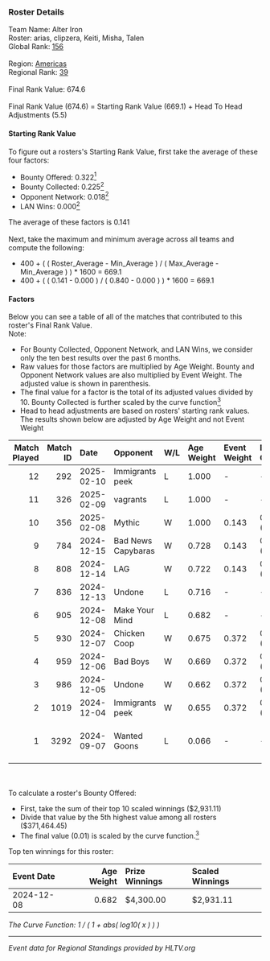 ### Roster Details<br />
Team Name: Alter Iron<br />
Roster: arias, clipzera, Keiti, Misha, Talen<br />
Global Rank: [156](../../standings_global_2025_02_24.md)<br />
<br />
Region: [Americas]( ../../standings_americas_2025_02_24.md)<br />
Regional Rank: [39]( ../../standings_americas_2025_02_24.md)<br />
<br />
Final Rank Value:  674.6<br />
<br />
Final Rank Value (674.6) = Starting Rank Value (669.1) + Head To Head Adjustments (5.5)<br />

#### Starting Rank Value<br />
To figure out a rosters's Starting Rank Value, first take the average of these four factors:<br />
- Bounty Offered: 0.322[<sup>1</sup>](#table2)
- Bounty Collected: 0.225[<sup>2</sup>](#table1)
- Opponent Network: 0.018[<sup>2</sup>](#table1)
- LAN Wins: 0.000[<sup>2</sup>](#table1)

The average of these factors is 0.141<br />
<br />
Next, take the maximum and minimum average across all teams and compute the following:<br />
- 400 + ( ( Roster_Average - Min_Average ) / ( Max_Average - Min_Average ) ) * 1600 = 669.1
- 400 + ( ( 0.141 - 0.000 ) / ( 0.840 - 0.000 ) ) * 1600 = 669.1


#### Factors<br />
Below you can see a table of all of the matches that contributed to this roster's Final Rank Value.<br />
Note:<br />

- For Bounty Collected, Opponent Network, and LAN Wins, we consider only the ten best results over the past 6 months.
- Raw values for those factors are multiplied by Age Weight. Bounty and Opponent Network values are also multiplied by Event Weight. The adjusted value is shown in parenthesis.
- The final value for a factor is the total of its adjusted values divided by 10. Bounty Collected is further scaled by the curve function[<sup>3</sup>](#curveFunction)
- Head to head adjustments are based on rosters' starting rank values. The results shown below are adjusted by Age Weight and not Event Weight
<span id="table1"></span><br />


| Match Played | Match ID | Date       | Opponent           | W/L | Age Weight | Event Weight | Bounty Collected | Opponent Network | LAN Wins  | H2H Adj. | Roster                                      |
| -: | -: | :- | :- | :- | :- | :- | :- | :- | :- | -: | :- |
|           12 |      292 | 2025-02-10 | Immigrants peek    | L   | 1.000      | -            | -                | -                | -         |   -18.50 | arias, clipzera, Keiti, Misha, Talen        |
|           11 |      326 | 2025-02-09 | vagrants           | L   | 1.000      | -            | -                | -                | -         |   -17.89 | arias, clipzera, flow, Misha, Talen         |
|           10 |      356 | 2025-02-08 | Mythic             | W   | 1.000      | 0.143        | 0.000 (0.000)    | 0.037 (0.005)    | 0 (0.000) |     7.02 | arias, clipzera, flow, Misha, Talen         |
|            9 |      784 | 2024-12-15 | Bad News Capybaras | W   | 0.728      | 0.143        | 0.001 (0.000)    | 0.160 (0.017)    | 0 (0.000) |     9.95 | arias, clipzera, Keiti, Misha, Talen        |
|            8 |      808 | 2024-12-14 | LAG                | W   | 0.722      | 0.143        | 0.001 (0.000)    | 0.033 (0.003)    | 0 (0.000) |     7.73 | arias, clipzera, Keiti, Misha, Talen        |
|            7 |      836 | 2024-12-13 | Undone             | L   | 0.716      | -            | -                | -                | -         |    -9.45 | arias, clipzera, Keiti, Misha, Talen        |
|            6 |      905 | 2024-12-08 | Make Your Mind     | L   | 0.682      | -            | -                | -                | -         |   -10.66 | arias, clipzera, flow, Misha, Talen         |
|            5 |      930 | 2024-12-07 | Chicken Coop       | W   | 0.675      | 0.372        | 0.006 (0.002)    | 0.139 (0.035)    | 0 (0.000) |     8.80 | arias, clipzera, flow, Misha, Talen         |
|            4 |      959 | 2024-12-06 | Bad Boys           | W   | 0.669      | 0.372        | 0.004 (0.001)    | 0.078 (0.019)    | 0 (0.000) |     9.22 | arias, clipzera, flow, Misha, Talen         |
|            3 |      986 | 2024-12-05 | Undone             | W   | 0.662      | 0.372        | 0.002 (0.001)    | 0.247 (0.061)    | 0 (0.000) |    11.89 | arias, clipzera, flow, Misha, Talen         |
|            2 |     1019 | 2024-12-04 | Immigrants peek    | W   | 0.655      | 0.372        | 0.001 (0.000)    | 0.178 (0.043)    | 0 (0.000) |     8.91 | arias, clipzera, flow, Misha, Talen         |
|            1 |     3292 | 2024-09-07 | Wanted Goons       | L   | 0.066      | -            | -                | -                | -         |    -1.53 | arias, Lambchoppington, Locke, Misha, Talen |

<br />
<span id="table2"></span><br />
To calculate a roster's Bounty Offered:<br />

- First, take the sum of their top 10 scaled winnings ($2,931.11)
- Divide that value by the 5th highest value among all rosters ($371,464.45)
- The final value (0.01) is scaled by the curve function.[<sup>3</sup>](#curveFunction)

Top ten winnings for this roster:<br />

| Event Date | Age Weight | Prize Winnings | Scaled Winnings |
| :- | -: | :- | :- |
| 2024-12-08 |      0.682 | $4,300.00      | $2,931.11       |


<span id="curveFunction"></span>_The Curve Function: 1 / ( 1 + abs( log10( x ) ) )_<br />

---
_Event data for Regional Standings provided by HLTV.org_<br />
